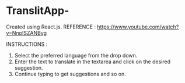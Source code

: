 # TranslitApp-
Created using React.js.
REFERENCE : https://www.youtube.com/watch?v=NnpISZANByg

INSTRUCTIONS : 

1. Select the preferred language from the drop down.
2. Enter the text to translate in the textarea and click on the desired suggestion.
3. Continue typing to get suggestions and so on.
